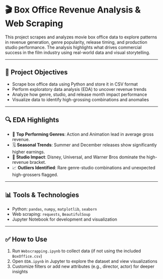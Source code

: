 # 🎬 Box Office Revenue Analysis & Web Scraping

This project scrapes and analyzes movie box office data to explore patterns in revenue generation, genre popularity, release timing, and production studio performance. The analysis highlights what drives commercial success in the film industry using real-world data and visual storytelling.

---

## 🧾 Project Objectives

- Scrape box office data using Python and store it in CSV format
- Perform exploratory data analysis (EDA) to uncover revenue trends
- Analyze how genre, studio, and release month impact performance
- Visualize data to identify high-grossing combinations and anomalies


---

## 🔍 EDA Highlights

- 🎥 **Top Performing Genres**: Action and Animation lead in average gross revenue.
- 🗓️ **Seasonal Trends**: Summer and December releases show significantly higher earnings.
- 🏢 **Studio Impact**: Disney, Universal, and Warner Bros dominate the high-revenue bracket.
- 📈 **Outliers Identified**: Rare genre-studio combinations and unexpected high-grossers flagged.

---

## 📊 Tools & Technologies

- Python: `pandas`, `numpy`, `matplotlib`, `seaborn`
- Web scraping: `requests`, `BeautifulSoup`
- Jupyter Notebook for development and visualization

---

## ✅ How to Use

1. Run `Webscrapping.ipynb` to collect data (if not using the included `BoxOffice.csv`)
2. Open `EDA.ipynb` in Jupyter to explore the dataset and view visualizations
3. Customize filters or add new attributes (e.g., director, actor) for deeper insights
